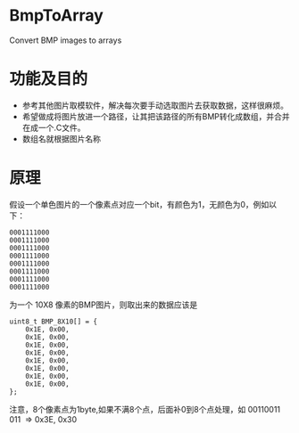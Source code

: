 # BmpToArray
Convert BMP images to arrays

# 功能及目的
- 参考其他图片取模软件，解决每次要手动选取图片去获取数据，这样很麻烦。
- 希望做成将图片放进一个路径，让其把该路径的所有BMP转化成数组，并合并在成一个.C文件。
- 数组名就根据图片名称

# 原理
假设一个单色图片的一个像素点对应一个bit，有颜色为1，无颜色为0，例如以下：
```
0001111000
0001111000
0001111000
0001111000
0001111000
0001111000
0001111000
0001111000
```

为一个 10X8 像素的BMP图片，则取出来的数据应该是

```
uint8_t BMP_8X10[] = {
    0x1E, 0x00,
    0x1E, 0x00,
    0x1E, 0x00,
    0x1E, 0x00,
    0x1E, 0x00,
    0x1E, 0x00,
    0x1E, 0x00,
    0x1E, 0x00,
};
```

注意，8个像素点为1byte,如果不满8个点，后面补0到8个点处理，如 00110011 011  => 0x3E, 0x30
